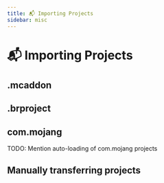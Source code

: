 ```yaml
---
title: 📬 Importing Projects
sidebar: misc
---
```


# 📬 Importing Projects

## .mcaddon

## .brproject

## com.mojang

TODO: Mention auto-loading of com.mojang projects

## Manually transferring projects
